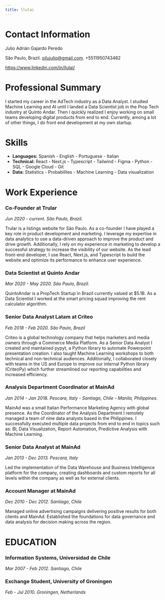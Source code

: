 ```yaml
---
title: llulai
---
```


# Contact Information
Julio Adrián Gajardo Peredo

São Paulo, Brazil. oilujulio@gmail.com. +5511950743482

https://www.linkedin.com/in/llulai/

# Professional Summary
I started my career in the AdTech industry as a Data Analyst.
I studied Machine Learning and AI until I landed a Data Scientist job in the Prop Tech industry at Quinto Andar.
Then I quickly realized I enjoy working on small teams developing digital products from end to end.
Currently, among a lot of other things, I do front end development at my own startup.

# Skills
- **Languages:** Spanish - English - Portuguese - Italian
- **Technical:** React - Next.js - Typescript - Tailwind - Figma - Python - SQL - Google Cloud - Git
- **Data:** Statistics - Probabilites - Machine Learning - Data visualization

# Work Experience

### Co-Founder at Trular
*Jun 2020 - current. São Paulo, Brazil.*

Trular is a listings website for São Paulo.
As a co-founder I have played a key role in product development and marketing.
I leverage my expertise in data analytics to use a data-driven approach to improve the product and drive growth.
Additionally, I rely on my experience in marketing to develop a successful strategy to increase the visibility of our website.
As the lead front-end developer, I use React, Next.js, and Typescript to build the website and optimize its performance to enhance user experience.

### Data Scientist at Quinto Andar
*Mar 2020 - May 2020. São Paulo, Brazil.*

QuintoAndar is a PropTech Startup in Brazil currently valued at $5.1B.
As a Data Scientist I worked at the smart pricing squad improving the rent calculator algorithm.

### Senior Data Analyst Latam at Criteo
*Feb 2018 - Feb 2020. São Paulo, Brazil*

Criteo is a global technology company that helps marketers and media owners through a Commerce Media Platform.
As a Senior Data Analyst I created and maintained pypyt, a Python library to automate Powerpoint presentation creation.
I also taught Machine Learning workshops to both technical and non-technical audiences.
Additionally, I collaborated closely with teams in the US and Europe to improve our internal Python library (CriteoPy) which further streamlined our reporting capabilities and increased efficiency.


### Analysis Department Coordinator at MainAd
*Jan 2014 - Jan 2018. Pescara, Italy - Santiago, Chile - Manila, Philippines.*

MainAd was a small Italian Performance Marketing Agency with global presence.
As the Coordinator of the Analysis Department I remotely managed a team of nine data analysts based in the Philippines.
I successfully executed multiple data projects from end to end in topics such as: BI, Data Visualization, Report Automation, Predictive Analysis with Machine Learning.

### Senior Data Analyst at MainAd
*Jan 2013 - Dec 2013. Pescara, Italy*

Led the implementation of the Data Warehouse and Business Intelligence platform for the company, creating dashboards and custom reports for all levels within the company as well as for external clients.

### Account Manager at MainAd
*Dec 2010 - Dec 2012. Santiago, Chile*

Managed online advertising campaigns delivering positive results for both clients and MainAd.
Established the foundations for data governance and data analysis for decision making across the region.

# EDUCATION
### Information Systems, Universidad de Chile
*Mar 2007 - Feb 2012. Santiago, Chile*

### Exchange Student, University of Groningen
*Feb - Jul 2010. Groningen, Netherlands*
